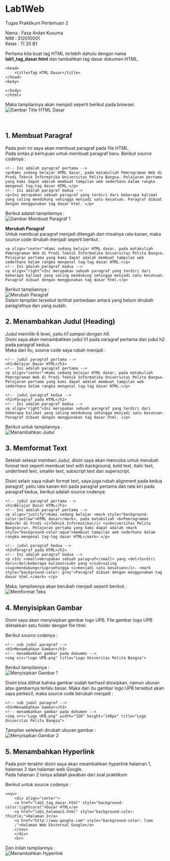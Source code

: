 # Lab1Web
Tugas Praktikum Pertemuan 2

Nama    : Faza Ardan Kusuma <br>
NIM     : 312010001<br>
Kelas   : TI 20 B1

Pertama kita buat tag HTML terlebih dahulu dengan nama <b>lab1_tag_dasar.html</b> dan tambahkan tag dasar dokumen HTML.<br>

```<!DOCTYPE html>
<head>
    <title>Tag HTML Dasar</title>
</head>
<body>
    
</body>
</html>
```


Maka tampilannya akan menjadi seperti berikut pada browser.<br>
![Gambar Title HTML Dasar](Pic/lab1tagdasar.png)

<br>

## 1. Membuat Paragraf <br>

Pada poin ini saya akan membuat paragraf pada file HTML.<br>
Pada sintax p bertujuan untuk membuat paragraf baru. Berikut source codenya : <br>
```
<!-- Ini adalah paragraf pertama -->
<p>Kami sedang belajar HTML dasar, pada matakuliah Pemrograman Web di Prodi Teknik Informatika Universitas Pelita Bangsa. Pelajaran pertama yang kami dapat adalah membuat tampilan web sederhana dalam rangka mengenal tag-tag dasar HTML.</p>
<!-- Ini adalah paragraf kedua -->
<p>Ini merupakan sebuah paragraf yang terdiri dari beberapa kalimat yang saling mendukung sehingga menjadi satu kesatuan. Paragraf dibuat dengan menggunakan tag dasar html. </p>
```

Berikut adalah tampilannya : <br>
![Gambar Membuat Paragraf 1](Pic/membuatparagraf1.png)<br>

<b>Merubah Paragraf</b><br>
Untuk membuat paragraf menjadi ditengah dan misalnya rata kanan, maka source code dirubah menjadi seperti berikut : <br>
``` <!-- Ini adalah paragraf pertama -->
<p align="center">Kami sedang belajar HTML dasar, pada matakuliah Pemrograman Web di Prodi Teknik Informatika Universitas Pelita Bangsa. Pelajaran pertama yang kami dapat adalah membuat tampilan web sederhana dalam rangka mengenal tag-tag dasar HTML.</p>
<!-- Ini adalah paragraf kedua -->
<p align=”right”>Ini merupakan sebuah paragraf yang terdiri dari beberapa kalimat yang saling mendukung sehingga menjadi satu kesatuan. Paragraf dibuat dengan menggunakan tag dasar html.</p>
```

Berikut tampilannya :<br>
![Merubah Paragraf](Pic/merubahparagraf.png)<br>
Dalam tampilan tersebut terlihat perbedaan antara yang belum dirubah paragrafnya dan yang sudah.<br>

## 2. Menambahkan Judul (Heading) <br>

Judul memiliki 6 level, yaitu <i>h1 sampai dengan h6</i>. <br>
Disini saya akan menambahkan judul h1 pada oaragraf pertama dan judul h2 pada paragraf kedua.<br>
Maka dari itu, source code saya rubah menjadi : <br>
```
<!-- judul paragraf pertama -->
<h1>Belajar Dasar HTML</h1>
<!-- Ini adalah paragraf pertama -->
<p align="center">Kami sedang belajar HTML dasar, pada matakuliah Pemrograman Web di Prodi Teknik Informatika Universitas Pelita Bangsa. Pelajaran pertama yang kami dapat adalah membuat tampilan web sederhana dalam rangka mengenal tag-tag dasar HTML.</p>

<!-- judul paragraf kedua -->
<h2>Paragraf pada HTML</h2>
<!-- Ini adalah paragraf kedua -->
<p align="right">Ini merupakan sebuah paragraf yang terdiri dari beberapa kalimat yang saling mendukung sehingga menjadi satu kesatuan. Paragraf dibuat dengan menggunakan tag dasar html. </p>
```

Berikut untuk tampilannya : <br>
![Menambahkan Judul](Pic/menambahkanheading.png)<br>

## 3. Memformat Text

Setelah selesai memberi Judul, disini saya akan mencoba untuk merubah format text seperti membuat text with background, bold text, italic text, underlined text, smaller text, subscript text dan superscript.<br>

Disini selain saya rubah format text, saya juga rubah alignment pada kedua paragraf, yaitu rata kanan-kiri pada paragraf pertama dan rata kiri pada paragraf kedua, berikut adalah source codenya: <br>

```
<!-- judul paragraf pertama -->
<h1>Belajar Dasar HTML</h1>
<!-- Ini adalah paragraf pertama -->
<p align="justify">Kami sedang belajar <mark style="background-color:yellow">HTML dasar</mark>, pada matakuliah <b>Pemrograman Web</b> di Prodi <i>Teknik Informatika</i> <u>Universitas Pelita Bangsa</u>. Pelajaran pertama yang kami dapat adalah <mark style="background-color:aqua">membuat tampilan web sederhana dalam rangka mengenal tag-tag dasar HTML</mark>.</p>

<!-- judul paragraf kedua -->
<h2>Paragraf pada HTML</h2>
<!-- Ini adalah paragraf kedua -->
<p >Ini <small>merupakan sebuah paragraf</small> yang <del>terdiri dari</del>beberapa kalimat<sub> yang </sub>saling <sup>mendukung</sup>sehingga <i>menjadi satu kesatuan</i>. <mark style="background-color: grey">Paragraf dibuat dengan menggunakan tag dasar html.</mark> </p>
```

Maka, tampilannya akan berubah menjadi seperti berikut : <br>
![Memformat Teks](Pic/merubahformatteks.png)<br>

## 4. Menyisipkan Gambar <br>

Disini saya akan menyisipkan gambar logo UPB. File gambar logo UPB diletakkan satu folder dengan file html.<br>

Berikut source codenya :<br>

```
<!-- sub judul paragraf -->
<h3>Menambahkan Gambar</h3>
<!-- menambahkan gambar pada dokumen -->
<img src="Logo UPB.png" title="Logo Univeritas Pelita Bangsa">
```

Berikut tampilannya : <br>
![Menyisipkan Gambar 1](Pic/menyisipkangambar1.png)<br>

Disini bisa dilihat bahwa gambar sudah berhasil disisipkan, namun ukuran atau gambarnya terlalu besar. Maka dari itu gambar logo UPB tersebut akan saya perkecil, maka source code berubah menjadi : <br>

```
<!-- sub judul paragraf -->
<h3>Menambahkan Gambar</h3>
<!-- menambahkan gambar pada dokumen -->
<img src="Logo UPB.png" width="320" height="240px" title="Logo Univeritas Pelita Bangsa">
```

Tampilan seteleah dirubah ukuran gambar :<br>
![Menyisipkan Gambar 2](Pic/menyisipkangambar2.png)<br>

## 5. Menambahkan Hyperlink
Pada poin terakhir disini saya akan meambahkan hyperlink halaman 1, halaman 2 dan halaman web Google. <br>
Pada halaman 2 isinya adalah jawaban dari soal praktikum

Berikut untuk source codenya :<br>
```
<nav>
    <div align="center">
    <a href="lab1_tag_dasar.html" style="background-color:lightcoral">Dasar HTML</a>
    <a href="lab1_halaman2.html" style="background-color: thistle;">Halaman 2</a>
    <a href="http://www.google.com" style="background-color: lime
    ;">Halaman Web Eksternal Google</a>
    </nav>
    </div>
    <hr>
```

Dan inilah tampilannya : <br>
![Menambahkan Hyperlink](Pic/menambahkanhyperlink.png)<br>
